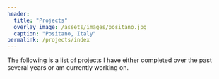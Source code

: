 ```yaml
---
header:
  title: "Projects"
  overlay_image: /assets/images/positano.jpg
  caption: "Positano, Italy"
permalink: /projects/index
---
```


The following is a list of projects I have either completed over the past several years or am currently working on.
